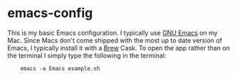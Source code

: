 # emacs-config

This is my basic Emacs configuration. I typically use [GNU Emacs](https://www.gnu.org/software/emacs/) on my Mac. Since Macs don't come shipped with the most up to date version of Emacs, I typically install it with a [Brew](http://brew.sh) Cask. To open the app rather than on the terminal I simply type the following in the terminal:
```
    emacs -a Emacs example.sh
```

